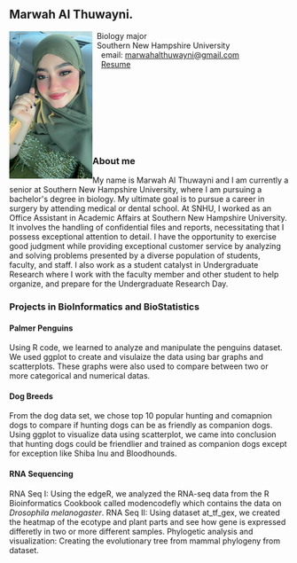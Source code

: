 ## Marwah Al Thuwayni.

<img src="SiteFiles/marwah pic.jpg" align="left" width=150>&nbsp; Biology major<br/>
&nbsp; Southern New Hampshire University <br/>
&nbsp; &nbsp; email: marwahalthuwayni@gmail.com<br/>
&nbsp; &nbsp; [Resume](<https://Marwah123-4.github.io/PagesBasic/SiteFiles/Resume/Resume-Marwah Al Thuwayni(2).pdf>)

<br/>
<br/>
<br/>
<br/>
<br/>
<br/>
<br/>

### About me
My name is Marwah Al Thuwayni and I am currently a senior at Southern New Hampshire University, where I am pursuing a bachelor's degree in biology. My ultimate goal is to pursue a career in surgery by attending medical or dental school. At SNHU, I worked as an Office Assistant in Academic Affairs at Southern New Hampshire University. It involves the handling of confidential files and reports, necessitating that I possess exceptional attention to detail. I have the opportunity to exercise good judgment while providing exceptional customer service by analyzing and solving problems presented by a diverse population of students, faculty, and staff. I also work as a student catalyst in Undergraduate Research where I work with the faculty member and other student to help organize, and prepare for the Undergraduate Research Day.

### Projects in BioInformatics and BioStatistics
#### Palmer Penguins
Using R code, we learned to analyze and manipulate the penguins dataset. We used ggplot to create and visulaize the data using bar graphs and scatterplots. These graphs were also used to compare between two or more categorical and numerical datas. 
#### Dog Breeds
From the dog data set, we chose top 10 popular hunting and comapnion dogs to compare if hunting dogs can be as friendly as companion dogs. Using ggplot to visualize data using scatterplot, we came into conclusion that hunting dogs could be friendlier and trained as companion dogs except for exception like Shiba Inu and Bloodhounds.   
#### RNA Sequencing
RNA Seq I: Using the edgeR, we analyzed the RNA-seq data from the R Bioinformatics Cookbook called modencodefly which contains the data on _Drosophila melanogaster_.
RNA Seq II: Using dataset at_tf_gex, we created the heatmap of the ecotype and plant parts and see how gene is expressed differetly in two or more different samples. 
Phylogetic analysis and visualization: Creating the evolutionary tree from mammal phylogeny from dataset. 

